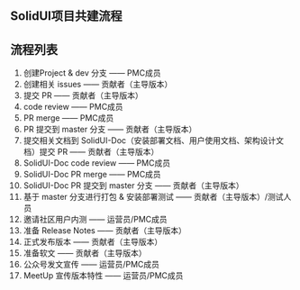 SolidUI项目共建流程
-------------------------

## 流程列表

1. 创建Project & dev 分支 —— PMC成员
2. 创建相关 issues —— 贡献者（主导版本）
3. 提交 PR —— 贡献者（主导版本）
4. code review —— PMC成员
5. PR merge  —— PMC成员
6. PR 提交到 master 分支  —— 贡献者（主导版本）
7. 提交相关文档到 SolidUI-Doc（安装部署文档、用户使用文档、架构设计文档）提交 PR —— 贡献者（主导版本）
8. SolidUI-Doc code review —— PMC成员
9. SolidUI-Doc PR merge —— PMC成员
10. SolidUI-Doc PR 提交到 master 分支  —— 贡献者（主导版本）
11. 基于 master 分支进行打包 & 安装部署测试 —— 贡献者（主导版本）/测试人员
12. 邀请社区用户内测  —— 运营员/PMC成员
13. 准备 Release Notes —— 贡献者（主导版本）
14. 正式发布版本 —— 贡献者（主导版本）
15. 准备软文 —— 贡献者（主导版本）
16. 公众号发文宣传  —— 运营员/PMC成员
17. MeetUp 宣传版本特性 —— 运营员/PMC成员